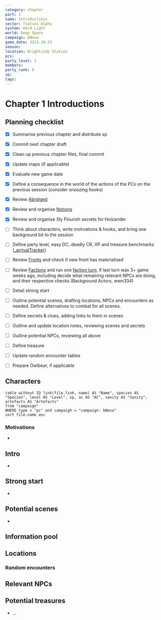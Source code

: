 ```yaml
---
category: chapter
part: 1
name: Introductions
sector: Tsatsos Alpha
system: Hard Light
world: Deep Space
campaign: bNova
game_date: 3223.10.23
season: 
location: Brightside Station
pcs: 
party_level: 1
members: 
party_rank: 0
xp: 
tags: 
---
```


# Chapter 1 Introductions

## Planning checklist

- [x] Summarise previous chapter and distribute xp
- [x] Commit next chapter draft
- [x] Clean up previous chapter files, final commit
- [x] Update maps (if applicable)
- [x] Evaluate new game date
- [x] Define a consequence in the world of the actions of the PCs on the previous session (consider snoozing hooks)
- [x] Review [Abridged](../../arrival/context/abridged.md)
- [x] Review and organise [Notions](../../notions.md)
- [x] Review and organise Sly Flourish secrets for Holzander
- [ ] Think about characters, write motivations & hooks, and bring one background bit to the session
- [ ] Define party level, easy DC, deadly CR, XP and treasure benchmarks ([_arrivalTracker](../../arrival/_arrivalTracker.md))
- [ ] Review [Fronts](../../arrival/factions/_fronts.md) and check if new front has materialised
- [ ] Review [Factions](../../arrival/factions/_factionGame.md) and run one [faction turn](../../../rules/factionRules.md), if last turn was 3+ game weeks ago, including decide what remaining relevant NPCs are doing, and their respective checks (Background Actors, wwn334)
- [ ] Detail strong start
- [ ] Outline potential scenes, drafting locations, NPCs and encounters as needed. Define alternatives to combat for all scenes.
- [ ] Define secrets & clues, adding links to them in scenes
- [ ] Outline and update location notes, reviewing scenes and secrets
- [ ] Outline potential NPCs, reviewing all above
- [ ] Define treasure
- [ ] Update random encounter tables
- [ ] Prepare Owlbear, if applicable


## Characters

```dataview
table without ID link(file.link, name) AS "Name", species AS "Species", level AS "Level", xp, ac AS "AC", sanity AS "Sanity", artefacts AS "Artefacts"
from "campaign"
WHERE type = "pc" and campaigh = "campaign: bNova"
sort file.name asc
```

### Motivations

- 


## Intro

- 
## Strong start

- 

## Potential scenes

- 

## Information pool



## Locations



### Random encounters



## Relevant NPCs



## Potential treasures

- ...
